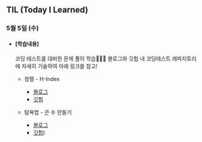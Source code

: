 ## TIL (Today I Learned)

### 5월 5일 (수)

- #### [학습내용]
  
  코딩 테스트를 대비한 문제 풀이 학습🧑🏻‍💻
  블로그와 깃헙 내 코딩테스트 레파지토리에 자세히 기술하여 아래 링크를 참고!
  
  - 정렬 - H-Index
    - [블로그](https://green1229.tistory.com/107)
    - [깃헙](https://github.com/GREENOVER/CodingTest/tree/main/정렬_H-Index)

  - 탐욕법 - 큰 수 만들기
    - [블로그](https://green1229.tistory.com/108)
    - [깃헙](https://github.com/GREENOVER/CodingTest/tree/main/탐욕법_큰수만들기))


